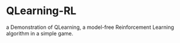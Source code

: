 # QLearning-RL
a Demonstration of QLearning, a model-free Reinforcement Learning algorithm in a simple game.
